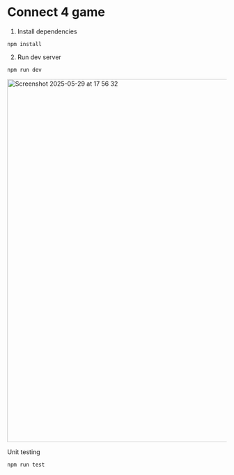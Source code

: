 # Connect 4 game

1. Install dependencies
```
npm install
```

2. Run dev server
```
npm run dev
```
<img width="834" alt="Screenshot 2025-05-29 at 17 56 32" src="https://github.com/user-attachments/assets/130459a4-6c93-4973-9d71-4a2f62bad8c3" />


Unit testing
```
npm run test
```

